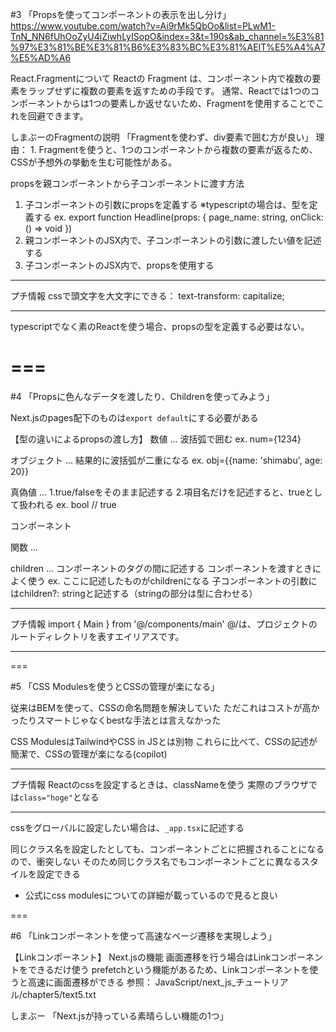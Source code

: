 #3
「Propsを使ってコンポーネントの表示を出し分け」
https://www.youtube.com/watch?v=Ai9rMk5QbOo&list=PLwM1-TnN_NN6fUhOoZyU4iZiwhLyISopO&index=3&t=190s&ab_channel=%E3%81%97%E3%81%BE%E3%81%B6%E3%83%BC%E3%81%AEIT%E5%A4%A7%E5%AD%A6


React.Fragmentについて
Reactの Fragment は、コンポーネント内で複数の要素をラップせずに複数の要素を返すための手段です。
通常、Reactでは1つのコンポーネントからは1つの要素しか返せないため、Fragmentを使用することでこれを回避できます。

しまぶーのFragmentの説明
「Fragmentを使わず、div要素で囲む方が良い」
  理由： 1. Fragmentを使うと、1つのコンポーネントから複数の要素が返るため、CSSが予想外の挙動を生む可能性がある。


propsを親コンポーネントから子コンポーネントに渡す方法
1. 子コンポーネントの引数にpropsを定義する
  ※typescriptの場合は、型を定義する
    ex. export function Headline(props: { page_name: string, onClick: () => void })
2. 親コンポーネントのJSX内で、子コンポーネントの引数に渡したい値を記述する
3. 子コンポーネントのJSX内で、propsを使用する

***
プチ情報
cssで頭文字を大文字にできる： text-transform: capitalize;
***

typescriptでなく素のReactを使う場合、propsの型を定義する必要はない。

===
===

#4
「Propsに色んなデータを渡したり、Childrenを使ってみよう」

Next.jsのpages配下のものは`export default`にする必要がある

【型の違いによるpropsの渡し方】
数値 ... 波括弧で囲む
  ex. num={1234}

オブジェクト ... 結果的に波括弧が二重になる
  ex. obj={{name: 'shimabu', age: 20}}

真偽値 ... 1.true/falseをそのまま記述する
          2.項目名だけを記述すると、trueとして扱われる
            ex. bool // true

コンポーネント

関数 ...

children ... コンポーネントのタグの間に記述する
             コンポーネントを渡すときによく使う
  ex. <Headline>ここに記述したものがchildrenになる</Headline>
      子コンポーネントの引数にはchildren?: stringと記述する（stringの部分は型に合わせる）

***
プチ情報
import { Main } from '@/components/main'
@/は、プロジェクトのルートディレクトリを表すエイリアスです。
***

===

#5
「CSS Modulesを使うとCSSの管理が楽になる」

従来はBEMを使って、CSSの命名問題を解決していた
  ただこれはコストが高かったりスマートじゃなくbestな手法とは言えなかった

CSS ModulesはTailwindやCSS in JSとは別物
  これらに比べて、CSSの記述が簡潔で、CSSの管理が楽になる(copilot)

***
プチ情報
Reactのcssを設定するときは、classNameを使う
  実際のブラウザでは`class="hoge"`となる
***

cssをグローバルに設定したい場合は、`_app.tsx`に記述する

同じクラス名を設定したとしても、コンポーネントごとに把握されることになるので、衝突しない
  そのため同じクラス名でもコンポーネントごとに異なるスタイルを設定できる

* 公式にcss modulesについての詳細が載っているので見ると良い

===

#6
「Linkコンポーネントを使って高速なページ遷移を実現しよう」

【Linkコンポーネント】
Next.jsの機能
画面遷移を行う場合はLinkコンポーネントをできるだけ使う
prefetchという機能があるため、Linkコンポーネントを使うと高速に画面遷移ができる
参照：
JavaScript/next_js_チュートリアル/chapter5/text5.txt

しまぶー
「Next.jsが持っている素晴らしい機能の1つ」



